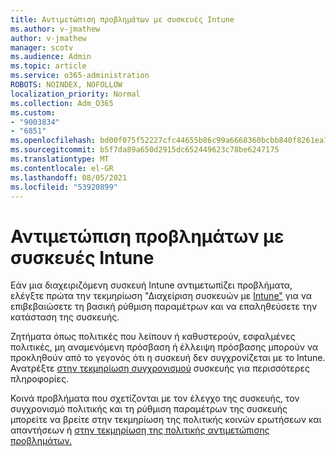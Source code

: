 ```yaml
---
title: Αντιμετώπιση προβλημάτων με συσκευές Intune
ms.author: v-jmathew
author: v-jmathew
manager: scotv
ms.audience: Admin
ms.topic: article
ms.service: o365-administration
ROBOTS: NOINDEX, NOFOLLOW
localization_priority: Normal
ms.collection: Adm_O365
ms.custom:
- "9003834"
- "6851"
ms.openlocfilehash: bd00f075f52227cfc44655b86c99a6668360bcbb840f8261ea777a78c21a2494
ms.sourcegitcommit: b5f7da89a650d2915dc652449623c78be6247175
ms.translationtype: MT
ms.contentlocale: el-GR
ms.lasthandoff: 08/05/2021
ms.locfileid: "53920899"
---
```

# <a name="troubleshooting-problems-with-intune-devices"></a>Αντιμετώπιση προβλημάτων με συσκευές Intune

Εάν μια διαχειριζόμενη συσκευή Intune αντιμετωπίζει προβλήματα, ελέγξτε πρώτα την τεκμηρίωση "Διαχείριση συσκευών με [Intune"](https://docs.microsoft.com/mem/intune/protect/endpoint-security-manage-devices) για να επιβεβαιώσετε τη βασική ρύθμιση παραμέτρων και να επαληθεύσετε την κατάσταση της συσκευής.

Ζητήματα όπως πολιτικές που λείπουν ή καθυστερούν, εσφαλμένες πολιτικές, μη αναμενόμενη πρόσβαση ή έλλειψη πρόσβασης μπορούν να προκληθούν από το γεγονός ότι η συσκευή δεν συγχρονίζεται με το Intune. Ανατρέξτε [στην τεκμηρίωση συγχρονισμού](https://docs.microsoft.com/mem/intune/remote-actions/device-sync) συσκευής για περισσότερες πληροφορίες.

Κοινά προβλήματα που σχετίζονται με τον έλεγχο της συσκευής, [](https://docs.microsoft.com/mem/intune/configuration/device-profile-troubleshoot) τον συγχρονισμό πολιτικής και τη ρύθμιση παραμέτρων της συσκευής μπορείτε να βρείτε στην τεκμηρίωση της πολιτικής κοινών ερωτήσεων και απαντήσεων ή [στην τεκμηρίωση της πολιτικής αντιμετώπισης προβλημάτων.](https://docs.microsoft.com/mem/intune/configuration/troubleshoot-policies-in-microsoft-intune)
